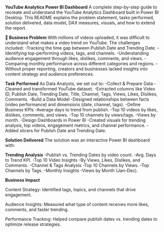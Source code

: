 **YouTube Analytics Power BI Dashboard**
A complete step-by-step guide to recreate and understand the YouTube Analytics Dashboard built in Power BI Desktop. This README explains the problem statement, tasks performed, solution delivered, data model, DAX measures, visuals, and how to extend the report.

**📌 Business Problem**
With millions of videos uploaded, it was difficult to understand what makes a video trend on YouTube.
The challenges included:
-Tracking the time gap between Publish Date and Trending Date.
-Identifying top-performing videos, tags, and channels.
-Understanding audience engagement through likes, dislikes, comments, and views.
-Comparing monthly performance across different categories and regions.
-Without proper reporting, creators and businesses lacked insights into content strategy and audience preferences.

**Task Performed**
As Data Analysts, we set out to:
-Collect & Prepare Data
-Cleaned and transformed YouTube dataset.
-Extracted columns like Video ID, Publish Date, Trending Date, Title, Channel, Tags, Views, Likes, Dislikes, Comments.
-Build a Data Model
-Designed relationships between facts (video performance) and dimensions (date, channel, tags).
-Define Business KPIs
-Average days to trend from publish.
-Top 10 videos by likes, dislikes, comments, and views.
-Top 10 channels by views/tags.
-Views by month.
-Design Dashboards in Power BI
-Created visuals for trending analysis, top videos, engagement metrics, and channel performance.
-Added slicers for Publish Date and Trending Date.

**Solution Delivered**
The solution was an interactive Power BI dashboard with:

**Trending Analysis**
-Publish vs. Trending Dates by video count.
-Avg. Days to Trend KPI.
-Top 10 Video Insights
-By Views, Likes, Dislikes, and Comments.
-Channel & Tags Analysis
-Top 10 Channels by Views.
-Top Channels by Tags.
-Monthly Insights
-Views by Month (Jan–Dec).

**Business Impact**

Content Strategy: Identified tags, topics, and channels that drive engagement.

Audience Insights: Measured what type of content receives more likes, comments, and faster trending.

Performance Tracking: Helped compare publish dates vs. trending dates to optimize release strategies.
